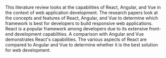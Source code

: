 
This literature review looks at the capabilities of React, Angular, and Vue in the context of web application development. The research papers look at the concepts and features of React, Angular, and Vue to determine which framework is best for developers to build responsive web applications. React is a popular framework among developers due to its extensive front-end development capabilities.
A comparison with Angular and Vue demonstrates React's capabilities. The various aspects of React are compared to Angular and Vue to determine whether it is the best solution for web development.
